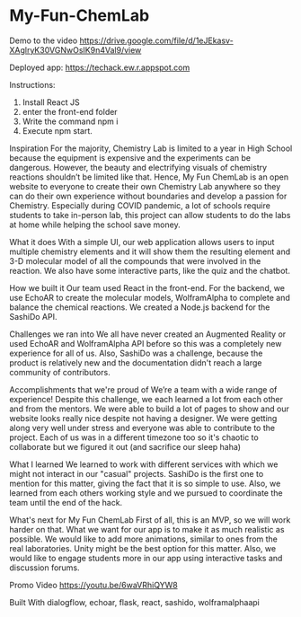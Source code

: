 # My-Fun-ChemLab
Demo to the video
https://drive.google.com/file/d/1eJEkasv-XAglryK30VGNwOsIK9n4Val9/view

Deployed app:
https://techack.ew.r.appspot.com

Instructions:
1. Install React JS
2. enter the front-end folder
3. Write the command npm i
4. Execute npm start.

Inspiration
For the majority, Chemistry Lab is limited to a year in High School because the equipment is expensive and the experiments can be dangerous. However, the beauty and electrifying visuals of chemistry reactions shouldn’t be limited like that. Hence, My Fun ChemLab is an open website to everyone to create their own Chemistry Lab anywhere so they can do their own experience without boundaries and develop a passion for Chemistry. Especially during COVID pandemic, a lot of schools require students to take in-person lab, this project can allow students to do the labs at home while helping the school save money.

What it does
With a simple UI, our web application allows users to input multiple chemistry elements and it will show them the resulting element and 3-D molecular model of all the compounds that were involved in the reaction. We also have some interactive parts, like the quiz and the chatbot.

How we built it
Our team used React in the front-end. For the backend, we use EchoAR to create the molecular models, WolframAlpha to complete and balance the chemical reactions. We created a Node.js backend for the SashiDo API.

Challenges we ran into
We all have never created an Augmented Reality or used EchoAR and WolframAlpha API before so this was a completely new experience for all of us. Also, SashiDo was a challenge, because the product is relatively new and the documentation didn't reach a large community of contributors.

Accomplishments that we're proud of
We’re a team with a wide range of experience! Despite this challenge, we each learned a lot from each other and from the mentors. We were able to build a lot of pages to show and our website looks really nice despite not having a designer. We were getting along very well under stress and everyone was able to contribute to the project. Each of us was in a different timezone too so it's chaotic to collaborate but we figured it out (and sacrifice our sleep haha)

What I learned
We learned to work with different services with which we might not interact in our "casual" projects. SashiDo is the first one to mention for this matter, giving the fact that it is so simple to use. Also, we learned from each others working style and we pursued to coordinate the team until the end of the hack.

What's next for My Fun ChemLab
First of all, this is an MVP, so we will work harder on that. What we want for our app is to make it as much realistic as possible. We would like to add more animations, similar to ones from the real laboratories. Unity might be the best option for this matter. Also, we would like to engage students more in our app using interactive tasks and discussion forums.

Promo Video
https://youtu.be/6waVRhiQYW8

Built With
dialogflow, echoar, flask, react, sashido, wolframalphaapi
